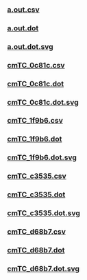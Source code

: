 ### [a.out.csv](a.out.csv)
### [a.out.dot](a.out.dot)
### [a.out.dot.svg](a.out.dot.svg)
### [cmTC_0c81c.csv](cmTC_0c81c.csv)
### [cmTC_0c81c.dot](cmTC_0c81c.dot)
### [cmTC_0c81c.dot.svg](cmTC_0c81c.dot.svg)
### [cmTC_1f9b6.csv](cmTC_1f9b6.csv)
### [cmTC_1f9b6.dot](cmTC_1f9b6.dot)
### [cmTC_1f9b6.dot.svg](cmTC_1f9b6.dot.svg)
### [cmTC_c3535.csv](cmTC_c3535.csv)
### [cmTC_c3535.dot](cmTC_c3535.dot)
### [cmTC_c3535.dot.svg](cmTC_c3535.dot.svg)
### [cmTC_d68b7.csv](cmTC_d68b7.csv)
### [cmTC_d68b7.dot](cmTC_d68b7.dot)
### [cmTC_d68b7.dot.svg](cmTC_d68b7.dot.svg)
